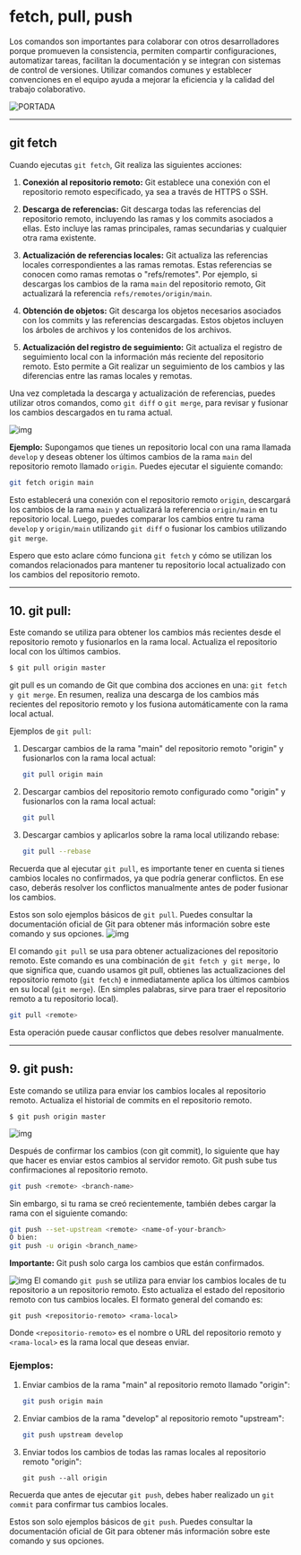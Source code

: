 # fetch, pull, push

Los comandos son importantes para colaborar con otros desarrolladores porque promueven la consistencia, permiten compartir configuraciones, automatizar tareas, facilitan la documentación y se integran con sistemas de control de versiones. Utilizar comandos comunes y establecer convenciones en el equipo ayuda a mejorar la eficiencia y la calidad del trabajo colaborativo.

![PORTADA](https://miro.medium.com/v2/resize:fit:1024/1*jS0a3S2-YZfaA-WJqLWUrQ.png)


---

## git fetch


Cuando ejecutas `git fetch`, Git realiza las siguientes acciones:

1. **Conexión al repositorio remoto:** Git establece una conexión con el repositorio remoto especificado, ya sea a través de HTTPS o SSH.

2. **Descarga de referencias:** Git descarga todas las referencias del repositorio remoto, incluyendo las ramas y los commits asociados a ellas. Esto incluye las ramas principales, ramas secundarias y cualquier otra rama existente.

3. **Actualización de referencias locales:** Git actualiza las referencias locales correspondientes a las ramas remotas. Estas referencias se conocen como ramas remotas o "refs/remotes". Por ejemplo, si descargas los cambios de la rama `main` del repositorio remoto, Git actualizará la referencia `refs/remotes/origin/main`.

4. **Obtención de objetos:** Git descarga los objetos necesarios asociados con los commits y las referencias descargadas. Estos objetos incluyen los árboles de archivos y los contenidos de los archivos.

5. **Actualización del registro de seguimiento:** Git actualiza el registro de seguimiento local con la información más reciente del repositorio remoto. Esto permite a Git realizar un seguimiento de los cambios y las diferencias entre las ramas locales y remotas.

Una vez completada la descarga y actualización de referencias, puedes utilizar otros comandos, como `git diff` o `git merge`, para revisar y fusionar los cambios descargados en tu rama actual.

![img](https://geekytheory.com/content/images/2021/11/git-fetch-vs-git-pull-diferencias.png)

**Ejemplo:**
Supongamos que tienes un repositorio local con una rama llamada `develop` y deseas obtener los últimos cambios de la rama `main` del repositorio remoto llamado `origin`. Puedes ejecutar el siguiente comando:

```bash
git fetch origin main
```

Esto establecerá una conexión con el repositorio remoto `origin`, descargará los cambios de la rama `main` y actualizará la referencia `origin/main` en tu repositorio local. Luego, puedes comparar los cambios entre tu rama `develop` y `origin/main` utilizando `git diff` o fusionar los cambios utilizando `git merge`.

Espero que esto aclare cómo funciona `git fetch` y cómo se utilizan los comandos relacionados para mantener tu repositorio local actualizado con los cambios del repositorio remoto.

---


## 10. **git pull**:

 Este comando se utiliza para obtener los cambios más recientes desde el repositorio remoto y fusionarlos en la rama local. Actualiza el repositorio local con los últimos cambios.

   ```bash
   $ git pull origin master
   ```
git pull es un comando de Git que combina dos acciones en una: 
`git fetch y git merge`. En resumen, realiza una descarga de los cambios más recientes del repositorio remoto y los fusiona automáticamente con la rama local actual.

Ejemplos de `git pull`:

1. Descargar cambios de la rama "main" del repositorio remoto "origin" y fusionarlos con la rama local actual:
   ```bash
   git pull origin main
   ```

2. Descargar cambios del repositorio remoto configurado como "origin" y fusionarlos con la rama local actual:
   ```bash
   git pull
   ```

3. Descargar cambios y aplicarlos sobre la rama local utilizando rebase:
   ```bash
   git pull --rebase
   ```

Recuerda que al ejecutar `git pull`, es importante tener en cuenta si tienes cambios locales no confirmados, ya que podría generar conflictos. En ese caso, deberás resolver los conflictos manualmente antes de poder fusionar los cambios.

Estos son solo ejemplos básicos de `git pull`. Puedes consultar la documentación oficial de Git para obtener más información sobre este comando y sus opciones.
![img](https://media.geeksforgeeks.org/wp-content/uploads/20220825165206/gitpull8.jpg)

El comando `git pull` se usa para obtener actualizaciones del repositorio remoto. Este comando es una combinación de `git fetch y git merge,` lo que significa que, cuando usamos git pull, obtienes las actualizaciones del repositorio remoto (`git fetch`) e inmediatamente aplica los últimos cambios en su local (`git merge`). (En simples palabras, sirve para traer el repositorio remoto a tu repositorio local).

```bash
git pull <remote>
```
Esta operación puede causar conflictos que debes resolver manualmente.

---

## 9. **git push**:

 Este comando se utiliza para enviar los cambios locales al repositorio remoto. Actualiza el historial de commits en el repositorio remoto.

   ```
   $ git push origin master
   ```
![img](https://media.geeksforgeeks.org/wp-content/uploads/20220831170024/GitPush3.jpg)

Después de confirmar los cambios (con git commit), lo siguiente que hay que hacer es enviar estos cambios al servidor remoto. Git push sube tus confirmaciones al repositorio remoto.
```bash
git push <remote> <branch-name>
```
Sin embargo, si tu rama se creó recientemente, también debes cargar la rama con el siguiente comando:
```bash
git push --set-upstream <remote> <name-of-your-branch>
O bien:
git push -u origin <branch_name>
```
**Importante:** Git push solo carga los cambios que están confirmados.

![img](https://assets-global.website-files.com/61c02e339c11997e6926e3d9/61c2e47b4d436d4d1a382d76_5e2a1539b3437be8c9018c2f_cover-git-push-force2.png)
El comando `git push` se utiliza para enviar los cambios locales de tu repositorio a un repositorio remoto. Esto actualiza el estado del repositorio remoto con tus cambios locales. El formato general del comando es:

```
git push <repositorio-remoto> <rama-local>
```

Donde `<repositorio-remoto>` es el nombre o URL del repositorio remoto y `<rama-local>` es la rama local que deseas enviar.

### Ejemplos:

1. Enviar cambios de la rama "main" al repositorio remoto llamado "origin":
   ```bash
   git push origin main
   ```

2. Enviar cambios de la rama "develop" al repositorio remoto "upstream":
   ```bash
   git push upstream develop
   ```

3. Enviar todos los cambios de todas las ramas locales al repositorio remoto "origin":
   ```
   git push --all origin
   ```

Recuerda que antes de ejecutar `git push`, debes haber realizado un `git commit` para confirmar tus cambios locales.

Estos son solo ejemplos básicos de `git push`. Puedes consultar la documentación oficial de Git para obtener más información sobre este comando y sus opciones.